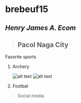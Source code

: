 # brebeuf15
## *Henry James A. Ecom*
> Pacol Naga City
> ---
Favorite sports
1. Archery


   ![alt text](https://lh3.googleusercontent.com/a/ACg8ocK2eEUQIOT2ftI1cNEHM6hHYxNzg851Eqz14jhSH8zy3wlVPCZm=s288-c-no) ![alt text](https://lh3.googleusercontent.com/a/ACg8ocK2eEUQIOT2ftI1cNEHM6hHYxNzg851Eqz14jhSH8zy3wlVPCZm=s288-c-no)
5. Footbal
>Social media

